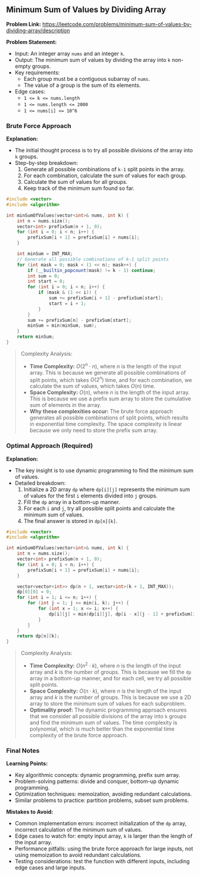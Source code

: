 ## Minimum Sum of Values by Dividing Array
**Problem Link:** https://leetcode.com/problems/minimum-sum-of-values-by-dividing-array/description

**Problem Statement:**
- Input: An integer array `nums` and an integer `k`.
- Output: The minimum sum of values by dividing the array into `k` non-empty groups.
- Key requirements:
  - Each group must be a contiguous subarray of `nums`.
  - The value of a group is the sum of its elements.
- Edge cases:
  - `1 <= k <= nums.length`
  - `1 <= nums.length <= 2000`
  - `1 <= nums[i] <= 10^6`

### Brute Force Approach
**Explanation:**
- The initial thought process is to try all possible divisions of the array into `k` groups.
- Step-by-step breakdown:
  1. Generate all possible combinations of `k-1` split points in the array.
  2. For each combination, calculate the sum of values for each group.
  3. Calculate the sum of values for all groups.
  4. Keep track of the minimum sum found so far.

```cpp
#include <vector>
#include <algorithm>

int minSumOfValues(vector<int>& nums, int k) {
    int n = nums.size();
    vector<int> prefixSum(n + 1, 0);
    for (int i = 0; i < n; i++) {
        prefixSum[i + 1] = prefixSum[i] + nums[i];
    }

    int minSum = INT_MAX;
    // Generate all possible combinations of k-1 split points
    for (int mask = 0; mask < (1 << n); mask++) {
        if (__builtin_popcount(mask) != k - 1) continue;
        int sum = 0;
        int start = 0;
        for (int i = 0; i < n; i++) {
            if (mask & (1 << i)) {
                sum += prefixSum[i + 1] - prefixSum[start];
                start = i + 1;
            }
        }
        sum += prefixSum[n] - prefixSum[start];
        minSum = min(minSum, sum);
    }
    return minSum;
}
```

> Complexity Analysis:
> - **Time Complexity:** $O(2^n \cdot n)$, where $n$ is the length of the input array. This is because we generate all possible combinations of split points, which takes $O(2^n)$ time, and for each combination, we calculate the sum of values, which takes $O(n)$ time.
> - **Space Complexity:** $O(n)$, where $n$ is the length of the input array. This is because we use a prefix sum array to store the cumulative sum of elements in the array.
> - **Why these complexities occur:** The brute force approach generates all possible combinations of split points, which results in exponential time complexity. The space complexity is linear because we only need to store the prefix sum array.

### Optimal Approach (Required)
**Explanation:**
- The key insight is to use dynamic programming to find the minimum sum of values.
- Detailed breakdown:
  1. Initialize a 2D array `dp` where `dp[i][j]` represents the minimum sum of values for the first `i` elements divided into `j` groups.
  2. Fill the `dp` array in a bottom-up manner.
  3. For each `i` and `j`, try all possible split points and calculate the minimum sum of values.
  4. The final answer is stored in `dp[n][k]`.

```cpp
#include <vector>
#include <algorithm>

int minSumOfValues(vector<int>& nums, int k) {
    int n = nums.size();
    vector<int> prefixSum(n + 1, 0);
    for (int i = 0; i < n; i++) {
        prefixSum[i + 1] = prefixSum[i] + nums[i];
    }

    vector<vector<int>> dp(n + 1, vector<int>(k + 1, INT_MAX));
    dp[0][0] = 0;
    for (int i = 1; i <= n; i++) {
        for (int j = 1; j <= min(i, k); j++) {
            for (int x = 1; x <= i; x++) {
                dp[i][j] = min(dp[i][j], dp[i - x][j - 1] + prefixSum[i] - prefixSum[i - x]);
            }
        }
    }
    return dp[n][k];
}
```

> Complexity Analysis:
> - **Time Complexity:** $O(n^2 \cdot k)$, where $n$ is the length of the input array and $k$ is the number of groups. This is because we fill the `dp` array in a bottom-up manner, and for each cell, we try all possible split points.
> - **Space Complexity:** $O(n \cdot k)$, where $n$ is the length of the input array and $k$ is the number of groups. This is because we use a 2D array to store the minimum sum of values for each subproblem.
> - **Optimality proof:** The dynamic programming approach ensures that we consider all possible divisions of the array into `k` groups and find the minimum sum of values. The time complexity is polynomial, which is much better than the exponential time complexity of the brute force approach.

### Final Notes

**Learning Points:**
- Key algorithmic concepts: dynamic programming, prefix sum array.
- Problem-solving patterns: divide and conquer, bottom-up dynamic programming.
- Optimization techniques: memoization, avoiding redundant calculations.
- Similar problems to practice: partition problems, subset sum problems.

**Mistakes to Avoid:**
- Common implementation errors: incorrect initialization of the `dp` array, incorrect calculation of the minimum sum of values.
- Edge cases to watch for: empty input array, `k` is larger than the length of the input array.
- Performance pitfalls: using the brute force approach for large inputs, not using memoization to avoid redundant calculations.
- Testing considerations: test the function with different inputs, including edge cases and large inputs.